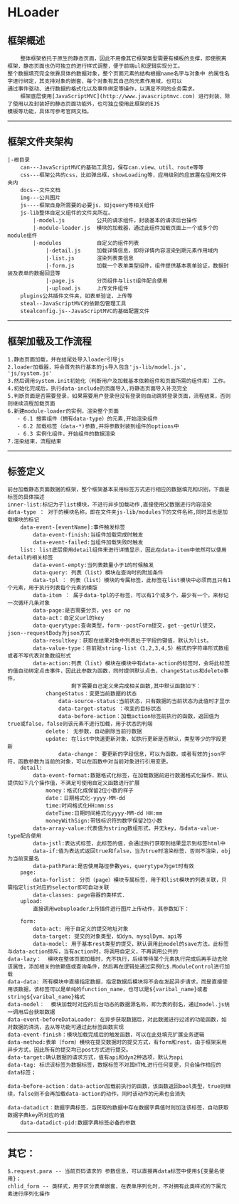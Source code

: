 # HLoader
## 框架概述
		整体框架依托于原生的静态页面，因此不用像其它框架类型需要有模板的支撑，即使脱离框架，静态页面也仍可独立的进行样式调整，便于前端ul和逻辑实现分工。
	整个数据填充完全依靠具体的数据对象，整个页面元素的结构根据name名字与对象中	的属性名字进行绑定，其支持对象的嵌套，每个对象有其自己的元素作用域，也可以
	通过事件驱动、进行数据的格式化以及事件绑定等操作，以满足不同的业务需求。
		框架底层使用[JavaScriptMVC](http://www.javascriptmvc.com) 进行封装，除了使用以及封装好的静态页面功能外，也可独立使用此框架的EJS
	模板等功能，具体可参考官网文档。
----
## 框架文件夹架构
	|-根目录
		can---JavaScriptMVC的基础工具包，保存can.view、util、route等等
		css---框架公共的css，比如弹出框，showLoading等，应用级别的应放置在应用文件夹内
		docs--文件文档
		img---公共图片
		js----框架自身所需要的必要js，如jquery等相关组件
	    js-lib整体自定义组件的文件夹所在。
	    	|-model.js 			公共的请求组件，封装基本的请求后台操作
	    	|-module-loader.js	模块的加载器，通过此组件加载页面上一个或多个的module组件
	    	|-modules			自定义的组件列表
	    		|-detail.js		加载详情信息，即将详情内容渲染到期元素作用域内
	    		|-list.js		渲染列表类信息
	    		|-form.js		加载一个表单类型组件，组件提供基本表单验证，数据封装及表单的数据回显等
	    		|-page.js		分页组件与list组件配合使用
	    		|-upload.js		上传文件组件
	    plugins公共插件文件夹，如表单验证，上传等
	    steal--JavaScriptMVC的依赖包管理工具
	    stealconfig.js--JavaScriptMVC的基础配置文件
   ----
## 框架加载及工作流程
	1.静态页面加载，并在结尾处导入loader引导js
	2.loader加载器，将会首先执行基本的js导入包含'js-lib/model.js', 'js/system.js'
	3.然后调用system.init初始化（判断用户及加载基本依赖组件和页面所需的组件库）工作。
	4.初始化完成后，执行data-include的页面导入,将静态页面导入补充完全
	5.判断页面是否需要登录，如果需要用户登录但没有登录则自动跳转登录页面，流程结束，否则则继续流程加载页面
	6.新建module-loader的实例，渲染整个页面
	   - 6.1 搜索组件（拥有data-type）的元素,开始渲染组件
	   - 6.2 加载标签（data-*)参数,并将参数封装到组件的options中
	   - 6.3 实例化组件，开始组件的数据渲染
	7.渲染结束，流程结束
----
## 标签定义
	前台加载静态页面数据的框架，整个框架基本采用标签方式进行相应的数据填充和识别，下面是标签的具体描述
	inner-list:标记为子list模块，不进行异步加载动作,直接使用父数据进行内容渲染
	data-type ： 对于的模块名称，即在文件夹js-lib/modules下的文件名称,同时其也是加载模块的标记
		data-event-[eventName]:事件触发标签
			data-event-finish:当组件加载完成时触发
			data-event-failed:当组件加载失败时触发
		list: list底层使用detail组件来进行详情显示，因此在data-item中依然可以使用detail的相关标签
			data-event-empty:当列表数量小于1的时候触发
			data-query: 列表（list）模块在查询时的附加条件
			data-tpl ： 列表（list）模块的专属标签，此标签在list模块中必须而且只有1个元素，用于执行列表每个元素的模版
			data-item ： 属于data-tpl的子标签，可以有1个或多个，最少有一个，来标记一次循环几条对象
			data-page:是否需要分页，yes or no
			data-act：自定义url的key
			data-querytype:查询类型，form--postForm提交，get--getUrl提交，json--requestBody为json方式
			data-resultkey：获取在结果对象中列表处于字段的键值，默认为list。
			data-value-type：目前就string-list（1,2,3,4,5）格式的字符串形式数组或者不写代表对象数组形式
			data-action:列表（list）模块在模块中有data-action的标签时，会将此标签的值自动绑定点击事件，因此此参数为函数，同时提供默认点击，changeStatus和delete事件，
						剩下需要自己定义来完成相关函数,其中默认函数如下：
				changeStatus：变更当前数据的状态
				 	data-source-status:当前状态，只有数据的当前状态为此值时才显示
					data-target-status ：改变的目标状态
					data-before-action：加载action标签前执行的函数，返回值为true或false，false则该元素不进行加载，用于状态的判端
				delete： 无参数，自动删除当前行数据
				update: 在list中快速更新对象，如执行更新是否默认，类型等少的字段更新
					data-change： 要更新的字段信息，可以为函数，或者有效的json字符，函数参数为当前的对象，可以在函数中对当前对象进行引用变更。
		detail:
			data-event-format:数据格式化标签，在加载数据前进行数据格式化操作，默认提供如下几个操作值，不满足可使用自定义函数进行扩展
				money：格式化成保留2位小数的样子
				date：日期格式化-yyyy-MM-dd
				time:时间格式化HH:mm:ss
				dateTime:日期时间格式化yyyy-MM-dd HH:mm
				moneyWithSign:带钱标识符的数字保留2位小数
			data-array-value:代表值为string数组形式，并无key，与data-value-type配合使用
			data-jstl:表达式标签，此标签的值，会通过执行获取到结果显示到标签html中
			data-if:值为表达式返回true和false，当为true时渲染标签，否则不渲染，obj为当前变量名
			data-pathPara:是否使用路徑參數yes，querytype为get时有效
		page:
			data-forlist： 分页（page）模块专属标签，用于和list模块的列表关联，只需指定list对应的selector即可自动关联
			data-classes: page容器的类样式.
		upload:
			直接调用webuploader上传插件进行图片上传动作，其参数如下：
			
		form:
			data-act: 用于自定义的提交地址对象
			data-target: 提交的对象类型，如dyn、mysqlDym、api等
			data-model:	用于基本rest类型的提交，默认调用此model的save方法，此标签与data-action排斥，当有action时，将调用自定义，不再调用公共的
	data-lazy：	模块在整体页面加载时，先不执行，后续等待某个元素执行完成后再手动去除该属性，添加相关的依赖值或查询条件，然后再在逻辑处通过实例化$.ModuleControl进行加载
	data-data: 所有模块中直接指定数据，指定数据后模块将不会在发起异步请求，而是直接使用该数据，该标签可以是单纯的function_name，也可以是${varibal_name}或者string${varibal_name}格式
	data-model：  模块加载时对应的后台动态的数据源名称，即为表的别名，通过model.js统一调用后台获取数据
	data-event-beforeDataLoader: 在异步获取数据后，对此数据进行过滤的功能函数，如对数据的清洗，去从等功能可通过此标签函数实现
	data-event-finish：模块加载完成后的触发函数，可以在此处填充扩展业务逻辑
	data-method:表单（form）模块在提交数据时的提交方式，有form和rest，由于框架采用异步方式，因此所有的提交均已post方式进行提交。
	data-target:确认数据的请求方式，值有api和dyn2种选项，默认为api
	data-tag: 标识该标签为数据标签，数据标签不对其HTML进行任何变更，只会操作相应的data标签；
	
	data-before-action：data-action加载前执行的函数，该函数返回bool类型，true则继续，false则不会再加载data-action的动作，同时该动作的元素也会消失
	
	data-datadict：数据字典标签，当获取的数据中存在数据字典值时则加注该标签，自动获取数据字典key所对应的值
		data-datadict-pid:数据字典标签必备的参数
		
----
## 其它：
	$.request.para -- 当前页码请求的 参数信息，可以直接再data标签中使用${变量名使用}；
	chlid_form -- 类样式，用于区分表单嵌套，在表单序列化时，不对拥有此类样式的下属元素进行序列化操作